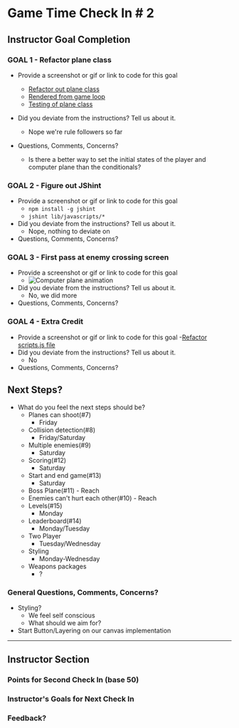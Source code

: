 # Game Time Check In # 2

## Instructor Goal Completion

### GOAL 1 - Refactor plane class

- Provide a screenshot or gif or link to code for this goal
  - [Refactor out plane class](https://github.com/theonlyrao/1942/blob/24_animate-computer-plane/lib/javascripts/plane.js)
  - [Rendered from game loop](https://github.com/theonlyrao/1942/blob/24_animate-computer-plane/lib/javascripts/scripts.js#L10-L15)
  - [Testing of plane class](https://github.com/theonlyrao/1942/blob/24_animate-computer-plane/test/plane_moves_test.js)

- Did you deviate from the instructions? Tell us about it.
  - Nope we're rule followers so far
- Questions, Comments, Concerns?
  - Is there a better way to set the initial states of the player and computer plane than the conditionals?
### GOAL 2 - Figure out JShint

- Provide a screenshot or gif or link to code for this goal
  - `npm install -g jshint`
  - `jshint lib/javascripts/*`
- Did you deviate from the instructions? Tell us about it.
  - Nope, nothing to deviate on
- Questions, Comments, Concerns?

### GOAL 3 - First pass at enemy crossing screen

- Provide a screenshot or gif or link to code for this goal
  - ![Computer plane animation](http://recordit.co/XzbqJcFRO2)
- Did you deviate from the instructions? Tell us about it.
  - No, we did more
- Questions, Comments, Concerns?

### GOAL 4 - Extra Credit

- Provide a screenshot or gif or link to code for this goal
  -[Refactor scripts.js file](https://github.com/theonlyrao/1942/blob/24_animate-computer-plane/lib/javascripts/scripts.js)
- Did you deviate from the instructions? Tell us about it.
  - No
- Questions, Comments, Concerns?

## Next Steps?

- What do you feel the next steps should be?
  - Planes can shoot(#7)
    - Friday
  - Collision detection(#8)
    - Friday/Saturday
  - Multiple enemies(#9)
    - Saturday
  - Scoring(#12)
    - Saturday
  - Start and end game(#13)
    - Saturday
  - Boss Plane(#11) - Reach
  - Enemies can't hurt each other(#10) - Reach
  - Levels(#15)
    - Monday
  - Leaderboard(#14)
    - Monday/Tuesday
  - Two Player
    - Tuesday/Wednesday
  - Styling
    - Monday-Wednesday
  - Weapons packages
    - ?
### General Questions, Comments, Concerns?

  - Styling?
    - We feel self conscious
    - What should we aim for?
  - Start Button/Layering on our canvas implementation
-----

## Instructor Section

### Points for Second Check In (base 50)

### Instructor's Goals for Next Check In

### Feedback?
